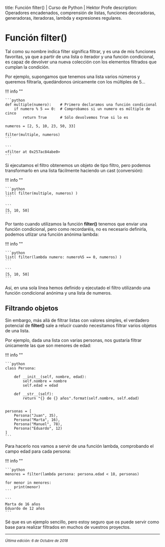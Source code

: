 title: Función filter() | Curso de Python | Hektor Profe
description: Operadores encadenados, comprensión de listas, funciones decoradoras, generadoras, iteradoras, lambda y expresiones regulares.

# Función filter()

Tal como su nombre indica filter significa filtrar, y es una de mis funciones favoritas, ya que a partir de una lista o iterador y una función condicional, es capaz de devolver una nueva colección con los elementos filtrados que cumplan la condición.

Por ejemplo, supongamos que tenemos una lista varios números y queremos filtrarla, quedándonos únicamente con los múltiples de 5...

!!! info "" 
    
    ```python
    def multiple(numero):    # Primero declaramos una función condicional
        if numero % 5 == 0:  # Comprobamos si un numero es múltiple de cinco
            return True      # Sólo devolvemos True si lo es
        
    numeros = [2, 5, 10, 23, 50, 33]

    filter(multiple, numeros)
    ```

    ```
    <filter at 0x257ac84abe0>
    ```

Si ejecutamos el filtro obtenemos un objeto de tipo filtro, pero podemos transformarlo en una lista fácilmente haciendo un cast (conversión):

!!! info "" 
    
    ```python
    list( filter(multiple, numeros) )
    ```

    ```
    [5, 10, 50]
    ```

Por tanto cuando utilizamos la función **filter()** tenemos que enviar una función condicional, pero como recordaréis, no es necesario definirla, podemos utlizar una función anónima lambda:

!!! info "" 
    
    ```python
    list( filter(lambda numero: numero%5 == 0, numeros) )
    ```

    ```
    [5, 10, 50]
    ```

Así, en una sola línea hemos definido y ejecutado el filtro utilizando una función condicional anónima y una lista de numeros.

## Filtrando objetos

Sin embargo, más allá de filtrar listas con valores simples, el verdadero potencial de **filter()** sale a relucir cuando necesitamos filtrar varios objetos de una lista.

Por ejemplo, dada una lista con varias personas, nos gustaría filtrar únicamente las que son menores de edad:

!!! info "" 
    
    ```python
    class Persona:
        
        def __init__(self, nombre, edad):
            self.nombre = nombre
            self.edad = edad
            
        def __str__(self):
            return "{} de {} años".format(self.nombre, self.edad)

        
    personas = [
        Persona("Juan", 35),
        Persona("Marta", 16),
        Persona("Manuel", 78),
        Persona("Eduardo", 12)
    ]
    ```

Para hacerlo nos vamos a servir de una función lambda, comprobando el campo edad para cada persona:

!!! info "" 
    
    ```python
    menores = filter(lambda persona: persona.edad < 18, personas)

    for menor in menores:
        print(menor)
    ```

    ```
    Marta de 16 años
    Eduardo de 12 años
    ```

Sé que es un ejemplo sencillo, pero estoy seguro que os puede servir como base para realizar filtrados en muchos de vuestros proyectos.

___
<small class="edited"><i>Última edición: 6 de Octubre de 2018</i></small>